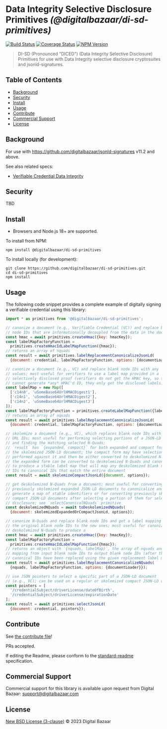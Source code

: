 # Data Integrity Selective Disclosure Primitives _(@digitalbazaar/di-sd-primitives)_

[![Build Status](https://img.shields.io/github/actions/workflow/status/digitalbazaar/di-sd-primitives/main.yml)](https://github.com/digitalbazaar/di-sd-primitives/actions/workflow/main.yml)
[![Coverage Status](https://img.shields.io/codecov/c/github/digitalbazaar/di-sd-primitives)](https://codecov.io/gh/digitalbazaar/di-sd-primitives)
[![NPM Version](https://img.shields.io/npm/v/@digitalbazaar/di-sd-primitives.svg)](https://npm.im/@digitalbazaar/di-sd-primitives)

> DI-SD (Pronounced "DICED") (Data Integrity Selective Disclosure) Primitives for use
with Data Integrity selective disclosure cryptosuites and jsonld-signatures.

## Table of Contents

- [Background](#background)
- [Security](#security)
- [Install](#install)
- [Usage](#usage)
- [Contribute](#contribute)
- [Commercial Support](#commercial-support)
- [License](#license)

## Background

For use with https://github.com/digitalbazaar/jsonld-signatures v11.2 and above.

See also related specs:

* [Verifiable Credential Data Integrity](https://w3c.github.io/vc-data-integrity/)

## Security

TBD

## Install

- Browsers and Node.js 18+ are supported.

To install from NPM:

```
npm install @digitalbazaar/di-sd-primitives
```

To install locally (for development):

```
git clone https://github.com/digitalbazaar/di-sd-primitives.git
cd di-sd-primitives
npm install
```

## Usage

The following code snippet provides a complete example of digitally signing
a verifiable credential using this library:

```javascript
import * as primitives from '@digitalbazaar/di-sd-primitives';

// canonize a document (e.g., Verifiable Credential (VC)) and replace blank
// node IDs that are informationally decoupled from the data in the document
const hmac = await primitives.createHmac({key: hmacKey});
const labelMapFactoryFunction =
  primitives.createHmacIdLabelMapFunction({hmac});
// returns an array of nquads
const result = await primitives.labelReplacementCanonicalizeJsonLd(
  {document: credential, labelMapFactoryFunction, options: {documentLoader}});

// canonize a document (e.g., VC) and replace blank node IDs with any
// values; most useful for verifiers to use a label map provided in a
// selectively disclosed proof (verifiers do not get the HMAC key, so they
// cannot generate *any* HMAC'd ID, they only get the disclosed labels)
const labelMap = new Map([
  ['c14n0', 'uSomeBase64UrlHMACDigest1'],
  ['c14n1', 'uSomeBase64UrlHMACDigest2'],
  ['c14n2', 'uSomeBase64UrlHMACDigest3']
]);
const labelMapFactoryFunction = primitives.createLabelMapFunction({labelMap});
// returns an array of nquads
const result = await primitives.labelReplacementCanonicalizeJsonLd(
  {document: credential, labelMapFactoryFunction, options: {documentLoader}});

// skolemize a document (e.g., VC), which replaces blank node IDs with stable
// URL IDs; most useful for performing selecting portions of a JSON-LD document
// and finding the matching selected N-Quads;
// `result` has `{expanded, compact}` for both expanded and compact forms of
// the skolemized JSON-LD document; the compact form may have selections
// performed against it and then be either converted to deskolemized N-Quads,
// the expanded form can be converted to deskolemized N-Quads and canonicalized
// to produce a stable label map that will map any deskolemized blank node
// IDs to canonical IDs that match the entire document
const result = await skolemizeCompactJsonLd({document, options});

// get deskolemized N-Quads from a document; most useful for converting
// previously skolemized expanded JSON-LD documents to canonicalize and
// generate a map of stable identifiers or for converting previously skolemized
// compact JSON-LD documents after selecting a portion of them for selective
// disclosure; see `selectCanonicalNQuads` primitive
const deskolemizedNQuads = await toDeskolemizedNQuads(
  {document: skolemizedExpandedOrCompactJsonLd, options});

// canonize N-Quads and replace blank node IDs and get a label mapping from
// the original blank node IDs to the new ones; most useful for canonizing
// deskolemized N-Quads to produce a
const hmac = await primitives.createHmac({key: hmacKey});
const labelMapFactoryFunction =
  primitives.createHmacIdLabelMapFunction({hmac});
// returns an object with `{nquads, labelMap}`, the array of nquads and the
// mapping from input blank node IDs to output blank node IDs (after the
// canonical IDs have been replaced using the given replacement label map)
const result = await primitives.labelReplacementCanonicalizeNQuads(
  {nquads, labelMapFactoryFunction, options: {documentLoader}});

// use JSON pointers to select a specific part of a JSON-LD document
// (e.g., VC); can be used on a regular or skolemized compact JSON-LD document
const pointers = [
  '/credentialSubject/driverLicense/dateOfBirth',
  '/credentialSubject/driverLicense/expirationDate'
];
const result = await primitives.selectJsonLd(
  {document: credential, pointers});
```

## Contribute

See [the contribute file](https://github.com/digitalbazaar/bedrock/blob/master/CONTRIBUTING.md)!

PRs accepted.

If editing the Readme, please conform to the
[standard-readme](https://github.com/RichardLitt/standard-readme) specification.

## Commercial Support

Commercial support for this library is available upon request from
Digital Bazaar: support@digitalbazaar.com

## License

[New BSD License (3-clause)](LICENSE) © 2023 Digital Bazaar
